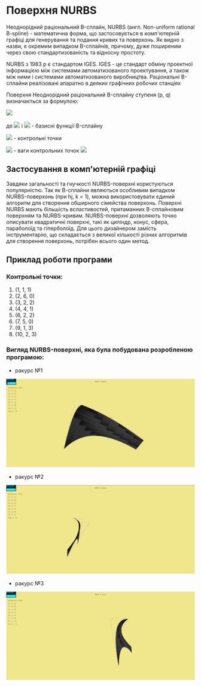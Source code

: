 # Поверхня NURBS
Неоднорідний раціональний B-сплайн, NURBS (англ. Non-uniform rational 
B-spline) - математична форма, що застосовується в комп'ютерній графіці для 
генерування та подання кривих та поверхонь. Як видно з назви, є 
окремим випадком B-сплайнів, причому, дуже поширеним через свою 
стандартизованість та відносну простоту.

NURBS з 1983 р є стандартом IGES. IGES - це стандарт обміну проектної 
інформацією між системами автоматизованого проектування, а також між 
ними і системами автоматизованого виробництва. Раціональні B-сплайни 
реалізовані апаратно в деяких графічних робочих станціях

Поверхня Неоднорідний раціональний B-сплайну ступеня (p, q) визначається за формулою:

![](https://mathworld.wolfram.com/images/equations/NURBSSurface/NumberedEquation1.gif)

де ![](https://mathworld.wolfram.com/images/equations/NURBSSurface/Inline2.gif)
і ![](https://mathworld.wolfram.com/images/equations/NURBSSurface/Inline3.gif) - 
базисні функції B-сплайну

![](https://mathworld.wolfram.com/images/equations/NURBSSurface/Inline4.gif) - контрольні точки 

![](https://mathworld.wolfram.com/images/equations/NURBSSurface/Inline5.gif) - ваги контрольних точок
![](https://mathworld.wolfram.com/images/equations/NURBSSurface/Inline4.gif)

## Застосування в комп'ютерній графіці
Завдяки загальності та гнучкості NURBS-поверхні користуються популярністю. 
Так як В-сплайни являються особливим випадком NURBS-поверхонь (при hj, k = 1), 
можна використовувати єдиний алгоритм для створення обширного сімейства поверхонь.
Поверхні NURBS мають більшість всластивостей, притаманних B-сплайновим поверхням
та NURBS-кривим. NURBS-поверхні дозволяють точно описувати квадратичні поверхні, 
такі як циліндр, конус, сфера, параболоїд та гіперболоїд. Для цього дизайнером 
замість інструментарію, що складається з великої кількості різних алгоритмів 
для створення поверхонь, потрібен всього один метод.
## Приклад роботи програми
### Контрольні точки:
1. (1, 1, 1)
1. (2, 6, 0)
1. (3, 2, 2)
1. (4, 4, 1)
1. (6, 2, 2)
1. (7, 5, 0)
1. (9, 1, 3)
1. (10, 2, 3)
### Вигляд NURBS-поверхні, яка була побудована розробленою програмою:
* ракурс №1

![](imgs/exmpl1.png)
* ракурс №2

![](imgs/exmpl2.png)
* ракурс №3

![](imgs/exmpl3.png)
